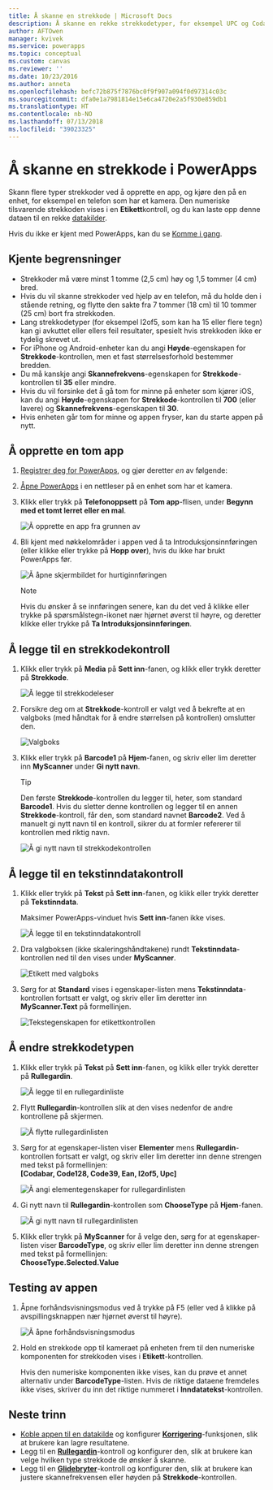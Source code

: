 ```yaml
---
title: Å skanne en strekkode | Microsoft Docs
description: Å skanne en rekke strekkodetyper, for eksempel UPC og Codabar
author: AFTOwen
manager: kvivek
ms.service: powerapps
ms.topic: conceptual
ms.custom: canvas
ms.reviewer: ''
ms.date: 10/23/2016
ms.author: anneta
ms.openlocfilehash: befc72b875f7876bc0f9f907a094f0d97314c03c
ms.sourcegitcommit: dfa0e1a7981814e15e6ca4720e2a5f930e859db1
ms.translationtype: HT
ms.contentlocale: nb-NO
ms.lasthandoff: 07/13/2018
ms.locfileid: "39023325"
---
```

# <a name="scan-a-barcode-in-powerapps"></a>Å skanne en strekkode i PowerApps
Skann flere typer strekkoder ved å opprette en app, og kjøre den på en enhet, for eksempel en telefon som har et kamera. Den numeriske tilsvarende strekkoden vises i en **Etikett**kontroll, og du kan laste opp denne dataen til en rekke [datakilder](connections-list.md).

Hvis du ikke er kjent med PowerApps, kan du se [Komme i gang](getting-started.md).

## <a name="known-limitations"></a>Kjente begrensninger
* Strekkoder må være minst 1 tomme (2,5 cm) høy og 1,5 tommer (4 cm) bred.
* Hvis du vil skanne strekkoder ved hjelp av en telefon, må du holde den i stående retning, og flytte den sakte fra 7 tommer (18 cm) til 10 tommer (25 cm) bort fra strekkoden.
* Lang strekkodetyper (for eksempel I2of5, som kan ha 15 eller flere tegn) kan gi avkuttet eller ellers feil resultater, spesielt hvis strekkoden ikke er tydelig skrevet ut.
* For iPhone og Android-enheter kan du angi **Høyde**-egenskapen for **Strekkode**-kontrollen, men et fast størrelsesforhold bestemmer bredden.
* Du må kanskje angi **Skannefrekvens**-egenskapen for **Strekkode**-kontrollen til **35** eller mindre.
* Hvis du vil forsinke det å gå tom for minne på enheter som kjører iOS, kan du angi **Høyde**-egenskapen for **Strekkode**-kontrollen til **700** (eller lavere) og **Skannefrekvens**-egenskapen til **30**.
* Hvis enheten går tom for minne og appen fryser, kan du starte appen på nytt.

## <a name="create-a-blank-app"></a>Å opprette en tom app
1. [Registrer deg for PowerApps](../signup-for-powerapps.md), og gjør deretter *en* av følgende:

2. [Åpne PowerApps](https://create.powerapps.com) i en nettleser på en enhet som har et kamera.

3. Klikk eller trykk på **Telefonoppsett** på **Tom app**-flisen, under **Begynn med et tomt lerret eller en mal**.

    ![Å opprette en app fra grunnen av](./media/scan-barcode/create-from-blank.png)

4. Bli kjent med nøkkelområder i appen ved å ta Introduksjonsinnføringen (eller klikke eller trykke på **Hopp over**), hvis du ikke har brukt PowerApps før.

    ![Å åpne skjermbildet for hurtiginnføringen](./media/scan-barcode/quick-tour.png)

    > [!NOTE]
   > Hvis du ønsker å se innføringen senere, kan du det ved å klikke eller trykke på spørsmålstegn-ikonet nær hjørnet øverst til høyre, og deretter klikke eller trykke på **Ta Introduksjonsinnføringen**.

## <a name="add-a-barcode-control"></a>Å legge til en strekkodekontroll
1. Klikk eller trykk på **Media** på **Sett inn**-fanen, og klikk eller trykk deretter på **Strekkode**.

    ![Å legge til strekkodeleser](./media/scan-barcode/add-scanner.png)

2. Forsikre deg om at **Strekkode**-kontroll er valgt ved å bekrefte at en valgboks (med håndtak for å endre størrelsen på kontrollen) omslutter den.

    ![Valgboks](./media/scan-barcode/selection-box.png)

3. Klikk eller trykk på **Barcode1** på **Hjem**-fanen, og skriv eller lim deretter inn **MyScanner** under **Gi nytt navn**.

    > [!TIP]
   > Den første **Strekkode**-kontrollen du legger til, heter, som standard **Barcode1**. Hvis du sletter denne kontrollen og legger til en annen **Strekkode**-kontroll, får den, som standard navnet **Barcode2**. Ved å manuelt gi nytt navn til en kontroll, sikrer du at formler refererer til kontrollen med riktig navn.

    ![Å gi nytt navn til strekkodekontrollen](./media/scan-barcode/rename-barcode.png)

## <a name="add-a-text-input-control"></a>Å legge til en tekstinndatakontroll
1. Klikk eller trykk på **Tekst** på **Sett inn**-fanen, og klikk eller trykk deretter på **Tekstinndata**.

    Maksimer PowerApps-vinduet hvis **Sett inn**-fanen ikke vises.

    ![Å legge til en tekstinndatakontroll](./media/scan-barcode/add-text-input.png)

2. Dra valgboksen (ikke skaleringshåndtakene) rundt **Tekstinndata**-kontrollen ned til den vises under **MyScanner**.

    ![Etikett med valgboks](./media/scan-barcode/move-input-text.png)

3. Sørg for at **Standard** vises i egenskaper-listen mens **Tekstinndata**-kontrollen fortsatt er valgt, og skriv eller lim deretter inn **MyScanner.Text** på formellinjen.

    ![Tekstegenskapen for etikettkontrollen](./media/scan-barcode/default-text.png)

## <a name="change-the-barcode-type"></a>Å endre strekkodetypen
1. Klikk eller trykk på **Tekst** på **Sett inn**-fanen, og klikk eller trykk deretter på **Rullegardin**.

    ![Å legge til en rullegardinliste](./media/scan-barcode/insert-dropdown.png)

2. Flytt **Rullegardin**-kontrollen slik at den vises nedenfor de andre kontrollene på skjermen.

    ![Å flytte rullegardinlisten](./media/scan-barcode/move-dropdown.png)

3. Sørg for at egenskaper-listen viser **Elementer** mens **Rullegardin**-kontrollen fortsatt er valgt, og skriv eller lim deretter inn denne strengen med tekst på formellinjen:<br>
    **[Codabar, Code128, Code39, Ean, I2of5, Upc]**

    ![Å angi elementegenskaper for rullegardinlisten](./media/scan-barcode/items-property.png)

4. Gi nytt navn til **Rullegardin**-kontrollen som **ChooseType** på **Hjem**-fanen.

    ![Å gi nytt navn til rullegardinlisten](./media/scan-barcode/rename-dropdown.png)

5. Klikk eller trykk på **MyScanner** for å velge den, sørg for at egenskaper-listen viser **BarcodeType**, og skriv eller lim deretter inn denne strengen med tekst på formellinjen:<br>
    **ChooseType.Selected.Value**

## <a name="test-the-app"></a>Testing av appen
1. Åpne forhåndsvisningsmodus ved å trykke på F5 (eller ved å klikke på avspillingsknappen nær hjørnet øverst til høyre).

    ![Å åpne forhåndsvisningsmodus](./media/scan-barcode/open-preview.png)

2. Hold en strekkode opp til kameraet på enheten frem til den numeriske komponenten for strekkoden vises i **Etikett**-kontrollen.

    Hvis den numeriske komponenten ikke vises, kan du prøve et annet alternativ under **BarcodeType**-listen. Hvis de riktige dataene fremdeles ikke vises, skriver du inn det riktige nummeret i **Inndatatekst**-kontrollen.

## <a name="next-steps"></a>Neste trinn
* [Koble appen til en datakilde](add-data-connection.md) og konfigurer  **[Korrigering](functions/function-patch.md)**-funksjonen, slik at brukere kan lagre resultatene.
* Legg til en **[Rullegardin](controls/control-drop-down.md)**-kontroll og konfigurer den, slik at brukere kan velge hvilken type strekkode de ønsker å skanne.
* Legg til en **[Glidebryter](controls/control-slider.md)**-kontroll og konfigurer den, slik at brukere kan justere skannefrekvensen eller høyden på **Strekkode**-kontrollen.
